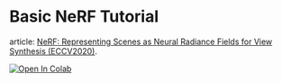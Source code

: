 # Basic NeRF Tutorial 
article: [NeRF: Representing Scenes as Neural Radiance Fields for View Synthesis (ECCV2020)](https://www.matthewtancik.com/nerf).

[![Open In Colab](https://colab.research.google.com/assets/colab-badge.svg)](https://colab.research.google.com/github/awesomeAGI/boost-spatial-AI/tree/main/contents/NeRFs/NeRF/NeRF_tiny.ipynb)

